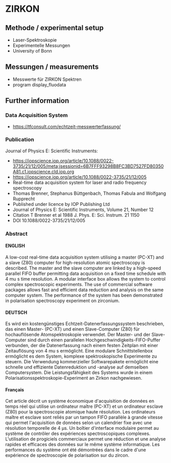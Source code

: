 # ZIRKON

## Methode / experimental setup 
- Laser-Spektroskopie
- Experimentelle Messungen
- University of Bonn

## Messungen / measurements
- Messwerte für ZIRKON Spektren 
- program display_fluodata

## Further information 

### Data Acquisition System
- https://tfconsult.com/echtzeit-messwerterfassung/

### Publication
Journal of Physics E: Scientific Instruments:
- https://iopscience.iop.org/article/10.1088/0022-3735/21/12/005/meta;jsessionid=6B7FFF93298B8FC3BD7527FD80350A81.c1.iopscience.cld.iop.org
- https://iopscience.iop.org/article/10.1088/0022-3735/21/12/005
- Real-time data acquisition system for laser and radio frequency spectroscopy
- Thomas Brenner, Stephanus Büttgenbach, Thomas Fabula and Wolfgang Rupprecht
- Published under licence by IOP Publishing Ltd
- Journal of Physics E: Scientific Instruments, Volume 21, Number 12
- Citation T Brenner et al 1988 J. Phys. E: Sci. Instrum. 21 1150
- DOI 10.1088/0022-3735/21/12/005

### Abstract
#### ENGLISH
A low-cost real-time data acquisition system utilising a master (PC-XT) and a slave (Z80) computer for high-resolution atomic spectroscopy is described. 
The master and the slave computer are linked by a high-speed parallel FIFO buffer permitting data acquisition on a fixed time schedule with 4 mu s time 
resolution. A modular interface box allows the system to control complex spectroscopic experiments. The use of commercial software packages allows fast 
and efficient data reduction and analysis on the same computer system. The performance of the system has been demonstrated in polarisation spectroscopy 
experiment on zirconium.

#### DEUTSCH
Es wird ein kostengünstiges Echtzeit-Datenerfassungssystem beschrieben, das einen Master- (PC-XT) und einen Slave-Computer (Z80) für hochauflösende 
Atomspektroskopie verwendet. Der Master- und der Slave-Computer sind durch einen parallelen Hochgeschwindigkeits-FIFO-Puffer verbunden, der die 
Datenerfassung nach einem festen Zeitplan mit einer Zeitauflösung von 4 mu s ermöglicht. Eine modulare Schnittstellenbox ermöglicht es dem System, 
komplexe spektroskopische Experimente zu steuern. Die Verwendung kommerzieller Softwarepakete ermöglicht eine schnelle und effiziente Datenreduktion
und -analyse auf demselben Computersystem. Die Leistungsfähigkeit des Systems wurde in einem Polarisationsspektroskopie-Experiment an Zirkon 
nachgewiesen.

#### Français
Cet article décrit un système économique d'acquisition de données en temps réel qui utilise un ordinateur maître (PC-XT) et un ordinateur esclave (Z80) 
pour la spectroscopie atomique haute résolution. Les ordinateurs maître et esclave sont reliés par un tampon FIFO parallèle à grande vitesse qui permet
l'acquisition de données selon un calendrier fixe avec une résolution temporelle de 4 µs. Un boîtier d'interface modulaire permet au système de contrôler 
des expériences spectroscopiques complexes. L'utilisation de progiciels commerciaux permet une réduction et une analyse rapides et efficaces des
données sur le même système informatique. Les performances du système ont été démontrées dans le cadre d'une expérience de spectroscopie de 
polarisation sur du zircon.
